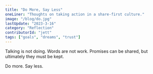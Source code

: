 ```yaml
---
title: "Do More, Say Less"
oneLiner: "Thoughts on taking action in a share-first culture."
image: "/blog/do.jpg"
lastUpdate: "2023-3-16"
category: "Reflection"
contributorId: "jett"
tags: ["goals", "dreams", "trust"]
---
```


Talking is not doing. Words are not work. Promises can be shared, but ultimately they must be kept.

Do more. Say less.

